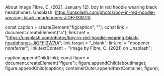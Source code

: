 About image
Fibre, C. (2021, January 12). boy in red hoodie wearing black headphones. Unsplash. https://unsplash.com/photos/boy-in-red-hoodie-wearing-black-headphones-JiOFFI3W7IA


const caption = createElement("figcaption", "");
const link = document.createElement("a");
link.href = "https://unsplash.com/photos/boy-in-red-hoodie-wearing-black-headphones-JiOFFI3W7IA";
link.target = "_blank";
link.rel = "noopener noreferrer";
link.textContent = "Image by Fibre, C. (2021) on Unsplash";

caption.appendChild(link);
const figure = document.createElement("figure");
figure.appendChild(aboutImage);
figure.appendChild(caption);
containerOuter.append(textContainer, figure);
